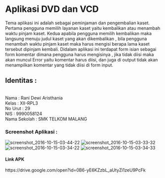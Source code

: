 <h1>Aplikasi DVD dan VCD</h1>
Tema aplikasi ini adalah sebagai peminjaman dan pengembalian kaset. Pertama pengguna memilih layanan kaset yaitu kembalikan atau menambah waktu pinjam kaset. Kedua apabila pengguna memilih kembalikan maka langsung menuju judul kaset yang akan dikembalikan , bila pengguna menambah waktu pinjam kaset maka harus mengisi berapa lama kaset tersebut dipinjam kembali. Didalam aplikasi ini terdapat form isian sebagai form komentar dimana pengguna harus mengisinya , jika tidak diisi maka akan muncul Error yaitu komentar harus diisi, dan juga di output tidak akan menampilkan komentar yang tidak diisi di form input.
<h2>Identitas :</h2>
<br>
Nama : Rani Dewi Aristhania
<br>
Kelas : XII-RPL3
<br>
No Urut : 29
<br>
NIS : 9990058124
<br>
Nama Sekolah : SMK TELKOM MALANG 
<br>

<h3>Screenshot Aplikasi :</h3>

![screenshot_2016-10-15-03-44-22](https://cloud.githubusercontent.com/assets/22088935/19411461/672f0d78-932c-11e6-996a-c7e8b10cab44.png)
![screenshot_2016-10-15-03-33-32](https://cloud.githubusercontent.com/assets/22088935/19411462/6732cb8e-932c-11e6-8c47-8c0f38ec8364.png)
![screenshot_2016-10-15-03-34-22](https://cloud.githubusercontent.com/assets/22088935/19411459/6726ab10-932c-11e6-983b-91b818732ff9.png)
![screenshot_2016-10-15-03-34-33](https://cloud.githubusercontent.com/assets/22088935/19411460/672bb1d2-932c-11e6-9d2f-3a84f8fa694d.png)

<h4>Link APK</h4>
https://drive.google.com/open?id=0B6-yE6KZzbL_aUtyZi1zeU9PcFk
